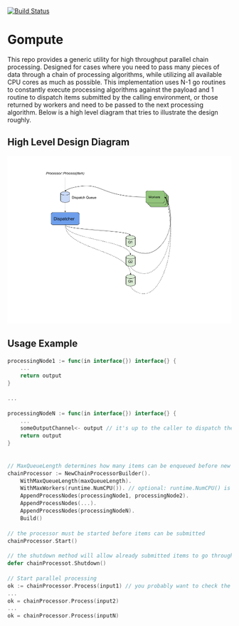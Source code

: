 [![Build Status](https://travis-ci.org/sha1n/gompute.svg?branch=master)](https://travis-ci.org/sha1n/gompute)

# Gompute
This repo provides a generic utility for high throughput parallel chain processing. 
Designed for cases where you need to pass many pieces of data through a chain of processing algorithms, while utilizing 
all available CPU cores as much as possible. This implementation uses N-1 go routines to constantly execute processing 
algorithms against the payload and 1 routine to dispatch items submitted by the calling environment, or those returned 
by workers and need to be passed to the next processing algorithm. Below is a high level diagram that tries to illustrate 
the design roughly.      

## High Level Design Diagram
![](docs/par_chain_proc.png?raw=true "Diagram")

## Usage Example
```go
processingNode1 := func(in interface{}) interface{} {
	...
	return output
}

...

processingNodeN := func(in interface{}) interface{} {
	...
	someOutputChannel<- output // it's up to the caller to dispatch the result of the last processing node. 
	return output
}


// MaxQueueLength determines how many items can be enqueued before new items are rejected
chainProcessor := NewChainProcessorBuilder().
	WithMaxQueueLength(maxQueueLength).
	WithMaxWorkers(runtime.NumCPU()). // optional: runtime.NumCPU() is the default
	AppendProcessNodes(processingNode1, processingNode2).
	AppendProcessNodes(...).
	AppendProcessNodes(processingNodeN).
	Build()

// the processor must be started before items can be submitted
chainProcessor.Start()

// the shutdown method will allow already submitted items to go through the entire chain.  
defer chainProcessot.Shutdown()

// Start parallel processing
ok := chainProcessor.Process(input1) // you probably want to check the returned value, to make sure it's not rejected!
...
ok = chainProcessor.Process(input2)
...
ok = chainProcessor.Process(inputN)

```
